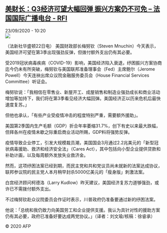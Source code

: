 <!--1600854958000-->
[美财长：Q3经济可望大幅回弹 振兴方案仍不可免 – 法国国际广播电台 - RFI](http://www.rfi.fr//cn/contenu/20200923-%E7%BE%8E%E8%B4%A2%E9%95%BFq3%E7%BB%8F%E6%B5%8E%E5%8F%AF%E6%9C%9B%E5%A4%A7%E5%B9%85%E5%9B%9E%E5%BC%B9-%E6%8C%AF%E5%85%B4%E6%96%B9%E6%A1%88%E4%BB%8D%E4%B8%8D%E5%8F%AF%E5%85%8D)
------

<div>23/09/2020 - 10:20</div><img src="https://s.rfi.fr/media/display/ad2335d8-fd78-11ea-827e-005056a98db9/w:310/p:16x9/int0008b.200923162003.jpg"><div class="t-content__body u-clearfix"><p>（法新社华盛顿22日电）    美国财政部长梅努钦（Steven Mnuchin）今天表示，美国经济可望在第3季出现强劲反弹，但拨付额外支出仍有其必要。</p><p>    受2019冠状病毒疾病（COVID-19）影响，美国经济陷入衰退，纾困振兴方案协商迄今仍未有所突破，梅努钦与美国联邦准备理事会（Fed）主席鲍尔（Jerome Powell）今天连袂出席众议院金融服务委员会（House Financial Services Committee）听证会。</p><p>    梅努钦说：「我相信在零售业、新屋开工、成屋销售和制造业强劲成长和商业活动增加等加持下，我们将在第3季看见经济大幅回弹。美国经济正以历来危机后最快速度复苏。」</p><p>    但他也承认，「有些产业受疫情冲击的程度特别严重，需要额外援助」。</p><p>    美国第2季国内生产毛额（GDP）折合年率萎缩31.7%，创下有史以来最大跌幅，但拜各州在疫情未歇之际重启商业活动所赐，GDP料将强势反弹。</p><p>    疫情导致企业停工，引发大规模裁员潮，美国国会3月通过2.2兆美元的「新型冠状病毒援助、救济和经济安全法」（Cares Act），其中包括向小型企业提供贷款和补助计画，以及每周额外发放失业救济金。</p><p>    然而，这项纾困法案已经到期，而民主党和共和党议员尚未就新的法案达成协议，联邦参议院的民主党人本月稍早封杀5000亿美元的「瘦身版」刺激法案。</p><p>    白宫经济顾问柯德洛（Larry Kudlow）昨天建议，美国经济复苏力道够强劲，或许已不需拨付额外支出。</p><p>    不过梅努钦赴众议院委员会作证时表示，川普政府仍准备要通过新的纾困法案。</p><p>    他说：「总统和我仍致力向美国劳工和企业提供支援。我认为具针对性的援助方案仍有其必要，政府已准备好要达成两党协议。」（译者：刘文瑜/核稿：徐睿承）</p><p class="t-copyright">© 2020 AFP</p>        </div>
